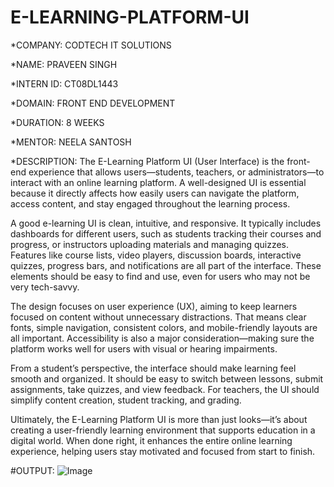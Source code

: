 # E-LEARNING-PLATFORM-UI

*COMPANY: CODTECH IT SOLUTIONS

*NAME: PRAVEEN SINGH

*INTERN ID: CT08DL1443

*DOMAIN: FRONT END DEVELOPMENT

*DURATION: 8 WEEKS

*MENTOR: NEELA SANTOSH

*DESCRIPTION: 
The E-Learning Platform UI (User Interface) is the front-end experience that allows users—students, teachers, or administrators—to interact with an online learning platform. A well-designed UI is essential because it directly affects how easily users can navigate the platform, access content, and stay engaged throughout the learning process.

A good e-learning UI is clean, intuitive, and responsive. It typically includes dashboards for different users, such as students tracking their courses and progress, or instructors uploading materials and managing quizzes. Features like course lists, video players, discussion boards, interactive quizzes, progress bars, and notifications are all part of the interface. These elements should be easy to find and use, even for users who may not be very tech-savvy.

The design focuses on user experience (UX), aiming to keep learners focused on content without unnecessary distractions. That means clear fonts, simple navigation, consistent colors, and mobile-friendly layouts are all important. Accessibility is also a major consideration—making sure the platform works well for users with visual or hearing impairments.

From a student’s perspective, the interface should make learning feel smooth and organized. It should be easy to switch between lessons, submit assignments, take quizzes, and view feedback. For teachers, the UI should simplify content creation, student tracking, and grading.

Ultimately, the E-Learning Platform UI is more than just looks—it’s about creating a user-friendly learning environment that supports education in a digital world. When done right, it enhances the entire online learning experience, helping users stay motivated and focused from start to finish.

#OUTPUT:
![Image](https://github.com/user-attachments/assets/e1de6b64-d0b1-405a-9935-0375a64d84b2)
